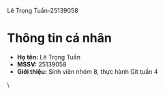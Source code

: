 Lê Trọng Tuấn-25139058
<!DOCTYPE html>
<html lang="vi">
<head>
  <meta charset="UTF-8">
  <title>Thông tin cá nhân</title>
</head>
<body>
  <h1>Thông tin cá nhân</h1>
  <ul>
    <li><b>Họ tên:</b> Lê Trọng Tuấn</li>
    <li><b>MSSV:</b> 25139058</li>
    <li><b>Giới thiệu:</b> Sinh viên nhóm 8, thực hành Git tuần 4</li>
  </ul>
</body>
</html>\

